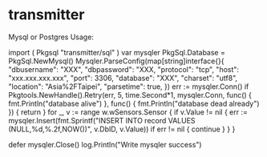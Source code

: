 # transmitter
Mysql or Postgres Usage:

import ( 
    Pkgsql "transmitter/sql"
)
var mysqler PkgSql.Database = PkgSql.NewMysql()
Mysqler.ParseConfig(map[string]interface{}{
    "dbusername": "XXX",
    "dbpassword": "XXX,
    "protocol":   "tcp",
    "host":       "xxx.xxx.xxx.xxx",
    "port":       3306,
    "database":   "XXX",
    "charset":    "utf8",
    "location":   "Asia%2FTaipei",
    "parsetime":  true,
})
err := mysqler.Conn()
if Pkgtools.NewHandle().Retry(err, 5, time.Second*1, mysqler.Conn, func() {
    fmt.Println("database alive")
}, func() {
    fmt.Println("database dead already")
}) {
    return
}
for _, v := range w.wSensors.Sensor {
    if v.Value != nil {
        err := mysqler.Insert(fmt.Sprintf("INSERT INTO record VALUES (NULL,%d,%.2f,NOW())", v.DbID, v.Value))
        if err != nil {
            continue
        }
    }
}

defer mysqler.Close()
log.Println("Write mysqler success")

